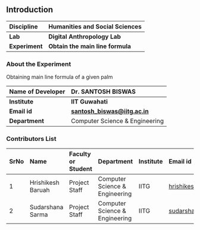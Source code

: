 ## Introduction


<b>Discipline | <b>Humanities and Social Sciences
:--|:--|
<b> Lab | <b> Digital Anthropology Lab
<b> Experiment|     <b> Obtain the main line formula

### About the Experiment 

Obtaining main line formula of a given palm

<b>Name of Developer | <b> Dr. SANTOSH BISWAS
:--|:--|
<b> Institute | <b> IIT Guwahati 
<b> Email id|     <b>  santosh_biswas@iitg.ac.in
<b> Department |  Computer Science & Engineering

### Contributors List

SrNo | Name | Faculty or Student | Department| Institute | Email id
:--|:--|:--|:--|:--|:--|
1 |Hrishikesh Baruah | Project Staff | Computer Science & Engineering | IITG | hrishikeshbaruah@rnd.iitg.ac.in
2 |Sudarshana Sarma | Project Staff | Computer Science & Engineering | IITG  | sudarshana91@rnd.iitg.ac.in
